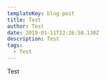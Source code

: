 ```yaml
---
templateKey: blog-post
title: Test
author: Test
date: 2019-01-11T22:26:50.130Z
description: Test
tags:
  - Test
---
```

Test
